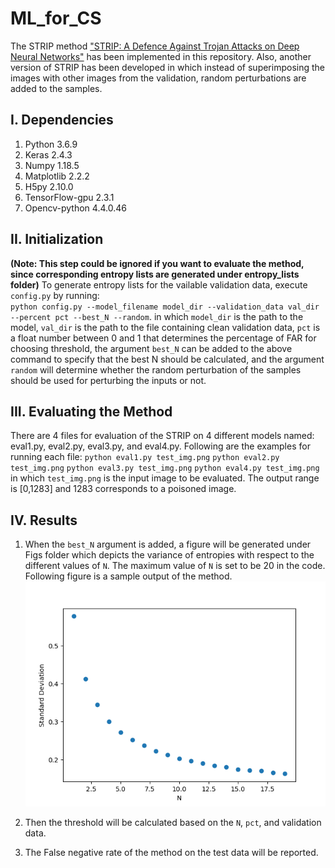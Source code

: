 # ML_for_CS

The STRIP method ["STRIP: A Defence Against Trojan Attacks on Deep Neural Networks"](https://dl.acm.org/doi/pdf/10.1145/3359789.3359790) has been implemented in this repository. Also, another version of STRIP has been developed in which instead of superimposing the images with other images from the validation, random perturbations are added to the samples.

## I. Dependencies
   1. Python 3.6.9
   2. Keras 2.4.3
   3. Numpy 1.18.5
   4. Matplotlib 2.2.2
   5. H5py 2.10.0
   6. TensorFlow-gpu 2.3.1
   7. Opencv-python 4.4.0.46

## II. Initialization 
**(Note: This step could be ignored if you want to evaluate the method, since corresponding entropy lists are generated under entropy_lists folder)**
To generate entropy lists for the vailable validation data, execute `config.py` by running:  
      `python config.py --model_filename model_dir --validation_data val_dir --percent pct --best_N --random`.
      in which `model_dir` is the path to the model, `val_dir` is the path to the file containing clean validation data, `pct` is a float number between 0 and 1 that determines the percentage of FAR for choosing threshold, the argument `best_N` can be added to the above command to specify that the best N should be calculated, and the argument `random` will determine whether the random perturbation of the samples should be used for perturbing the inputs or not.
      
## III. Evaluating the Method
There are 4 files for evaluation of the STRIP on 4 different models named: eval1.py, eval2.py, eval3.py, and eval4.py. Following are the examples for running each file:
      `python eval1.py test_img.png`
      `python eval2.py test_img.png`
      `python eval3.py test_img.png`
      `python eval4.py test_img.png`
      in which `test_img.png` is the input image to be evaluated. The output range is [0,1283] and 1283 corresponds to a poisoned image.
## IV. Results
   1. When the `best_N` argument is added, a figure will be generated under Figs folder which depicts the variance of entropies with respect to the different values of `N`. The maximum value of `N` is set to be 20 in the code. Following figure is a sample output of the method.
   ![Best N](/Figs/std_vs_N.png)

   2. Then the threshold will be calculated based on the `N`, `pct`, and validation data.
   3. The False negative rate of the method on the test data will be reported.
